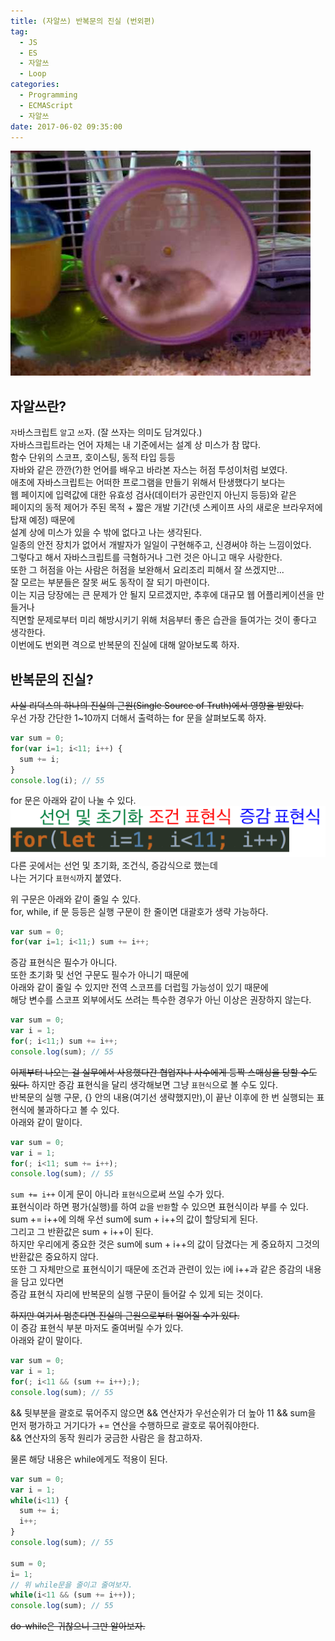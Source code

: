 ```yaml
---
title: (자알쓰) 반복문의 진실 (번외편)
tag:
  - JS
  - ES
  - 자알쓰
  - Loop
categories:
  - Programming
  - ECMAScript
  - 자알쓰
date: 2017-06-02 09:35:00
---
```



![쳇바퀴 돌 듯 반복되는 우리네들의 인생](js-loop-truth/thumb.png)  
## 자알쓰란?
`자`바스크립트 `알`고 `쓰`자. (잘 쓰자는 의미도 담겨있다.)  
자바스크립트라는 언어 자체는 내 기준에서는 설계 상 미스가 참 많다.  
함수 단위의 스코프, 호이스팅, 동적 타입 등등  
자바와 같은 깐깐(?)한 언어를 배우고 바라본 자스는 허점 투성이처럼 보였다.  
애초에 자바스크립트는 어떠한 프로그램을 만들기 위해서 탄생했다기 보다는  
웹 페이지에 입력값에 대한 유효성 검사(데이터가 공란인지 아닌지 등등)와 같은  
페이지의 동적 제어가 주된 목적 + 짧은 개발 기간(넷 스케이프 사의 새로운 브라우저에 탑재 예정) 때문에  
설계 상에 미스가 있을 수 밖에 없다고 나는 생각된다.  
일종의 안전 장치가 없어서 개발자가 일일이 구현해주고, 신경써야 하는 느낌이었다.  
그렇다고 해서 자바스크립트를 극혐하거나 그런 것은 아니고 매우 사랑한다.  
또한 그 허점을 아는 사람은 허점을 보완해서 요리조리 피해서 잘 쓰겠지만...  
잘 모르는 부분들은 잘못 써도 동작이 잘 되기 마련이다.  
이는 지금 당장에는 큰 문제가 안 될지 모르겠지만, 추후에 대규모 웹 어플리케이션을 만들거나  
직면할 문제로부터 미리 해방시키기 위해 처음부터 좋은 습관을 들여가는 것이 좋다고 생각한다.  
이번에도 번외편 격으로 반복문의 진실에 대해 알아보도록 하자.  

## 반복문의 진실?
~~사실 리덕스의 하나의 진실의 근원(Single Source of Truth)에서 영향을 받았다.~~  
우선 가장 간단한 1~10까지 더해서 출력하는 for 문을 살펴보도록 하자.
```javascript
var sum = 0;
for(var i=1; i<11; i++) {
  sum += i;
}
console.log(i); // 55
```

for 문은 아래와 같이 나눌 수 있다.
![선언 및 초기화, 조건 표현식, 증감 표현식](js-loop-truth/01.png)  
다른 곳에서는 선언 및 초기화, 조건식, 증감식으로 했는데  
나는 거기다 `표현식`까지 붙였다.  

위 구문은 아래와 같이 줄일 수 있다.  
for, while, if 문 등등은 실행 구문이 한 줄이면 대괄호가 생략 가능하다.  
```javascript
var sum = 0;
for(var i=1; i<11;) sum += i++;
```

증감 표현식은 필수가 아니다.  
또한 초기화 및 선언 구문도 필수가 아니기 때문에    
아래와 같이 줄일 수 있지만 전역 스코프를 더럽힐 가능성이 있기 때문에  
해당 변수를 스코프 외부에서도 쓰려는 특수한 경우가 아닌 이상은 권장하지 않는다.  
```javascript
var sum = 0;
var i = 1;
for(; i<11;) sum += i++;
console.log(sum); // 55
```

~~이제부터 나오는 걸 실무에서 사용했다간 협업자나 사수에게 등짝 스매싱을 당할 수도 있다.~~
하지만 증감 표현식을 달리 생각해보면 그냥 `표현식`으로 볼 수도 있다.  
반복문의 실행 구문, {} 안의 내용(여기선 생략했지만),이 끝난 이후에 한 번 실행되는 표현식에 불과하다고 볼 수 있다.  
아래와 같이 말이다.  
```javascript
var sum = 0;
var i = 1;
for(; i<11; sum += i++);
console.log(sum); // 55
```

`sum += i++` 이게 문이 아니라 `표현식`으로써 쓰일 수가 있다.  
표현식이라 하면 평가(실행)를 하여 `값`을 `반환`할 수 있으면 표현식이라 부를 수 있다.  
sum += i++에 의해 우선 sum에 sum + i++의 값이 할당되게 된다.  
그리고 그 반환값은 sum + i++이 된다.  
하지만 우리에게 중요한 것은 sum에 sum + i++의 값이 담겼다는 게 중요하지 그것의 반환값은 중요하지 않다.  
또한 그 자체만으로 표현식이기 때문에 조건과 관련이 있는 i에 i++과 같은 증감의 내용을 담고 있다면  
증감 표현식 자리에 반복문의 실행 구문이 들어갈 수 있게 되는 것이다.  

~~하지만 여기서 멈춘다면 진실의 근원으로부터 멀어질 수가 있다.~~  
이 증감 표현식 부분 마저도 줄여버릴 수가 있다.  
아래와 같이 말이다.  
```javascript
var sum = 0;
var i = 1;
for(; i<11 && (sum += i++););
console.log(sum); // 55
```

&& 뒷부분을 괄호로 묶어주지 않으면 && 연산자가 우선순위가 더 높아
11 && sum을 먼저 평가하고 거기다가 += 연산을 수행하므로 괄호로 묶어줘야한다.  
&& 연산자의 동작 원리가 궁금한 사람은 ![]()을 참고하자.  

물론 해당 내용은 while에게도 적용이 된다.  
```javascript
var sum = 0;
var i = 1;
while(i<11) {
  sum += i;
  i++;
}
console.log(sum); // 55

sum = 0;
i= 1;
// 위 while문을 줄이고 줄여보자.
while(i<11 && (sum += i++));
console.log(sum); // 55
```

~~do-while은 귀찮으니 그만 알아보자.~~
